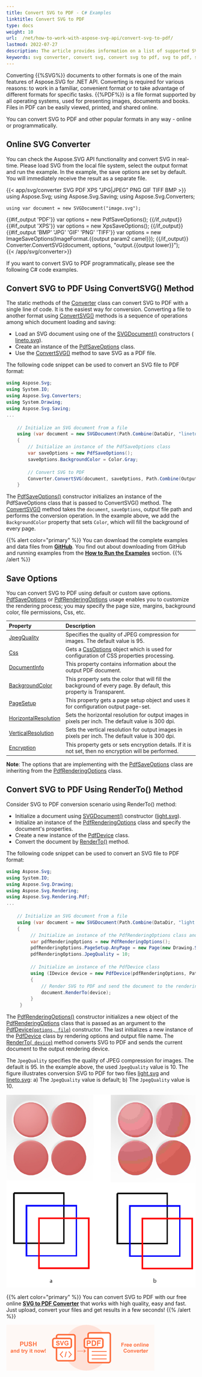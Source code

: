 ```yaml
---
title: Convert SVG to PDF - C# Examples
linktitle: Convert SVG to PDF
type: docs
weight: 10
url:  /net/how-to-work-with-aspose-svg-api/convert-svg-to-pdf/   
lastmod: 2022-07-27
description: The article provides information on a list of supported SVG to PDF conversion scenarios and how to execute them using the C# API. You will learn how to convert SVG to PDF and find C# examples of SVG to PDF conversions. 
keywords: svg converter, convert svg, convert svg to pdf, svg to pdf, save options
---
```

<link href="./../../style.css" rel="stylesheet" type="text/css" />

Converting  {{%SVG%}} documents to other formats is one of the main features of Aspose.SVG for .NET API. Converting is required for various reasons: to work in a familiar, convenient format or to take advantage of different formats for specific tasks. {{%PDF%}} is a file format supported by all operating systems, used for presenting images, documents and books. Files in PDF can be easily viewed, printed, and shared online. 

You can convert SVG to PDF and other popular formats in any way - online or programmatically. 

## **Online SVG Converter**

You can check the Aspose.SVG API functionality and convert SVG in real-time.  Please load SVG from the local file system, select the output format and run the example.  In the example, the save options are set by default. You will immediately receive the result as a separate  file.

{{< app/svg/converter SVG   PDF  XPS "JPG|JPEG" PNG GIF TIFF BMP >}}
using Aspose.Svg;
using Aspose.Svg.Saving;
using Aspose.Svg.Converters;

    using var document = new SVGDocument("image.svg");
{{#if_output 'PDF'}}
    var options = new PdfSaveOptions();
{{/if_output}}
{{#if_output 'XPS'}}
    var options = new XpsSaveOptions();
{{/if_output}}
{{#if_output 'BMP' 'JPG' 'GIF' 'PNG' 'TIFF'}}
    var options = new ImageSaveOptions(ImageFormat.{{output param2 camel}});
{{/if_output}}
    Converter.ConvertSVG(document, options, "output.{{output lower}}");   
{{< /app/svg/converter>}} 

If you want to convert SVG to PDF programmatically, please see the following C# code examples.

## **Convert SVG to PDF Using ConvertSVG() Method**

The static methods of the [Converter](https://reference.aspose.com/svg/net/aspose.svg.converters/converter/) class can convert SVG to PDF  with a single line of code. It is the easiest way for conversion. Converting a file to another format using [ConvertSVG()](https://reference.aspose.com/svg/net/aspose.svg.converters/converter/) methods is a sequence of operations among which document loading and saving: 

 - Load an SVG document using one of the [SVGDocument()](https://reference.aspose.com/svg/net/aspose.svg/svgdocument/svgdocument/) constructors ( [lineto.svg](http://docs.aspose.com/svg/net/how-to-work-with-aspose-svg-api/saving-svg-documents/lineto.svg)).
 - Create an instance of the [PdfSaveOptions](https://reference.aspose.com/svg/net/aspose.svg.saving/pdfsaveoptions/) class.
 - Use the [ConvertSVG()](https://reference.aspose.com/svg/net/aspose.svg.converters/converter/convertsvg/) method to save SVG as a PDF file. 

 The following code snippet can be used to convert an SVG file to PDF format:

```c#
using Aspose.Svg;
using System.IO;
using Aspose.Svg.Converters;
using System.Drawing;
using Aspose.Svg.Saving;
...

    // Initialize an SVG document from a file
    using (var document = new SVGDocument(Path.Combine(DataDir, "lineto.svg")))
    {
        // Initialize an instance of the PdfSaveOptions class
        var saveOptions = new PdfSaveOptions();
        saveOptions.BackgroundColor = Color.Gray;
    
        // Convert SVG to PDF
        Converter.ConvertSVG(document, saveOptions, Path.Combine(OutputDir, "lineto_out.pdf"));
    }
```

The [PdfSaveOptions()](https://reference.aspose.com/svg/net/aspose.svg.saving/pdfsaveoptions/pdfsaveoptions/) constructor initializes an instance of the PdfSaveOptions class that is passed to ConvertSVG() method. The [ConvertSVG()](https://reference.aspose.com/svg/net/aspose.svg.converters/converter/convertsvg/) method  takes the  `document`, `saveOptions`, output file path and performs the conversion operation. In the example above, we add the `BackgroundColor` property that sets `Color`, which will fill the background of every page. 

{{% alert color="primary" %}} 
You can download the complete examples and data files from [**GitHub**](https://github.com/aspose-svg/Aspose.SVG-Documentation). You find out about downloading from GitHub and running examples from the  [**How to Run the Examples**](http://docs.aspose.com/svg/net/how-to-run-the-tests) section.
{{% /alert %}} 

## **Save Options**

You can convert SVG to PDF using default or custom save options. [PdfSaveOptions](https://reference.aspose.com/svg/net/aspose.svg.saving/pdfsaveoptions/) or  [PdfRenderingOptions](https://reference.aspose.com/svg/net/aspose.svg.rendering.pdf/pdfrenderingoptions/) usage enables you to customize the rendering process; you may specify the page size, margins, background color, file permissions, Css, etc. 

| Property                                                     | Description                                                  |
| :----------------------------------------------------------- | :----------------------------------------------------------- |
| [JpegQuality](https://reference.aspose.com/svg/net/aspose.svg.rendering.pdf/pdfrenderingoptions/jpegquality/) | Specifies the quality of JPEG compression for images. The default value is 95. |
| [Css](https://reference.aspose.com/svg/net/aspose.svg.rendering/renderingoptions/css/) | Gets a [CssOptions](https://reference.aspose.com/svg/net/aspose.svg.rendering/cssoptions/) object which is used for configuration of CSS properties processing. |
| [DocumentInfo](https://reference.aspose.com/svg/net/aspose.svg.rendering.pdf/pdfrenderingoptions/documentinfo/) | This property contains information about the output PDF document. |
| [BackgroundColor](https://reference.aspose.com/svg/net/aspose.svg.rendering/renderingoptions/backgroundcolor/) | This property sets the color that will fill the background of every page. By default, this property is Transparent. |
| [PageSetup](https://reference.aspose.com/svg/net/aspose.svg.rendering/renderingoptions/pagesetup/) | This property gets a page setup object and uses it for configuration output page-set. |
| [HorizontalResolution](https://reference.aspose.com/svg/net/aspose.svg.rendering/renderingoptions/horizontalresolution/) | Sets the horizontal resolution for output images in pixels per inch. The default value is 300 dpi. |
| [VerticalResolution](https://reference.aspose.com/svg/net/aspose.svg.rendering/renderingoptions/verticalresolution/) | Sets the vertical resolution for output images in pixels per inch. The default value is 300 dpi. |
| [Encryption](https://reference.aspose.com/svg/net/aspose.svg.rendering.pdf/pdfrenderingoptions/encryption/) | This property gets or sets encryption details. If it is not set, then no encryption will be performed. |

**Note**: The options that are implementing with the [PdfSaveOptions](https://reference.aspose.com/svg/net/aspose.svg.saving/pdfsaveoptions/) class are inheriting from the [PdfRenderingOptions](https://reference.aspose.com/svg/net/aspose.svg.rendering.pdf/pdfrenderingoptions/) class.

## **Convert SVG to PDF Using RenderTo() Method**

Consider SVG to PDF conversion scenario using RenderTo() method:

 - Initialize a document using  [SVGDocument()](https://reference.aspose.com/svg/net/aspose.svg/svgdocument/svgdocument/) constructor ([light.svg](http://docs.aspose.com/svg/net/how-to-work-with-aspose-svg-api/converting/light.svg)).
 - Initialize an instance of the [PdfRenderingOptions](https://reference.aspose.com/svg/net/aspose.svg.rendering.pdf/pdfrenderingoptions/) class and specify the document's properties.
 - Create a new instance of the [PdfDevice](https://reference.aspose.com/svg/net/aspose.svg.rendering.pdf/pdfdevice/) class.
 - Convert the document by [RenderTo()](https://reference.aspose.com/svg/net/aspose.svg/svgdocument/renderto/) method. 

The following code snippet can be used to convert an SVG file to PDF format:

```c#
using Aspose.Svg;
using System.IO;
using Aspose.Svg.Drawing;
using Aspose.Svg.Rendering;
using Aspose.Svg.Rendering.Pdf;
...
	
	// Initialize an SVG document from a file
	using (var document = new SVGDocument(Path.Combine(DataDir, "light.svg")))
	{
	     // Initialize an instance of the PdfRenderingOptions class and set custom PageSetup and JpegQuality properties
		 var pdfRenderingOptions = new PdfRenderingOptions();
	     pdfRenderingOptions.PageSetup.AnyPage = new Page(new Drawing.Size(500, 500), new Margin(10, 10, 10, 10));
	     pdfRenderingOptions.JpegQuality = 10;
	     
		 // Initialize an instance of the PdfDevice class
	     using (IDevice device = new PdfDevice(pdfRenderingOptions, Path.Combine(OutputDir, "light_out.pdf")))
	     {
	         // Render SVG to PDF and send the document to the rendering device
			 document.RenderTo(device);
	     }
	 }
```

The [PdfRenderingOptions()](https://reference.aspose.com/svg/net/aspose.svg.rendering.pdf/pdfrenderingoptions/pdfrenderingoptions/) constructor initializes a new object of the [PdfRenderingOptions](https://reference.aspose.com/svg/net/aspose.svg.rendering.pdf/pdfrenderingoptions/) class that is passed as an argument to the [PdfDevice(`options, file`)](https://reference.aspose.com/svg/net/aspose.svg.rendering.pdf/pdfdevice/pdfdevice/) constructor. The last initializes a new instance of the [PdfDevice](https://reference.aspose.com/svg/net/aspose.svg.rendering.pdf/pdfdevice/) class by rendering options and output file name.  The [RenderTo(` device`)](https://reference.aspose.com/svg/net/aspose.svg/svgdocument/renderto/)  method converts SVG to PDF and sends the current document to the output rendering device.

The `JpegQuality` specifies the quality of JPEG compression for images. The default is 95. In the example above, the used `JpegQuality` value is 10. The figure illustrates conversion SVG to PDF for two files [light.svg](http://docs.aspose.com/svg/net/how-to-work-with-aspose-svg-api/converting/light.svg) and [lineto.svg](http://docs.aspose.com/svg/net/how-to-work-with-aspose-svg-api/saving-svg-documents/lineto.svg): a) The `JpegQuality` value is default; b) The  `JpegQuality` value is 10.

![Images rendered to PDF with various JpegQuality values](jpeg-quality.png#center)

{{% alert color="primary" %}}
You can convert SVG to PDF with our free online <a href="https://products.aspose.app/svg/conversion/svg-to-pdf" target="_blank">**SVG to PDF Converter**</a> that works with high quality, easy and fast. Just upload, convert your files and get results in a few seconds!
{{% /alert %}}

<a href="https://products.aspose.app/svg/en/conversion/svg-to-pdf" target="_blank">![Text "Banner SVG to PDF Converter"](svg-to-pdf.png#center)</a>



